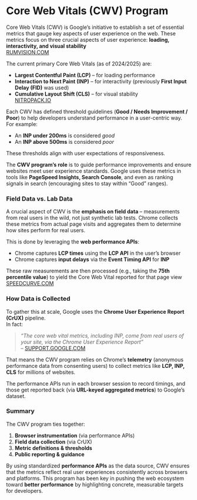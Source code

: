 # Core Web Vitals (CWV) Program

Core Web Vitals (CWV) is Google’s initiative to establish a set of essential metrics that gauge key aspects of user experience on the web. These metrics focus on three crucial aspects of user experience: **loading, interactivity, and visual stability**  
[RUMVISION.COM](https://rumvision.com)

The current primary Core Web Vitals (as of 2024/2025) are:

- **Largest Contentful Paint (LCP)** – for loading performance  
- **Interaction to Next Paint (INP)** – for interactivity (previously **First Input Delay (FID)** was used)  
- **Cumulative Layout Shift (CLS)** – for visual stability  
  [NITROPACK.IO](https://nitropack.io)

Each CWV has defined threshold guidelines (**Good / Needs Improvement / Poor**) to help developers understand performance in a user-centric way.  
For example:
- An **INP under 200ms** is considered *good*  
- An **INP above 500ms** is considered *poor*  

These thresholds align with user expectations of responsiveness.

The **CWV program’s role** is to guide performance improvements and ensure websites meet user experience standards. Google uses these metrics in tools like **PageSpeed Insights, Search Console**, and even as ranking signals in search (encouraging sites to stay within “Good” ranges). 

### **Field Data vs. Lab Data**
A crucial aspect of CWV is the **emphasis on field data** – measurements from real users in the wild, not just synthetic lab tests. Chrome collects these metrics from actual page visits and aggregates them to determine how sites perform for real users. 

This is done by leveraging the **web performance APIs**:
- Chrome captures **LCP times** using the **LCP API** in the user’s browser  
- Chrome captures **input delays** via the **Event Timing API** for **INP**  

These raw measurements are then processed (e.g., taking the **75th percentile value**) to yield the Core Web Vital reported for that page view  
[SPEEDCURVE.COM](https://speedcurve.com)

### **How Data is Collected**
To gather this at scale, Google uses the **Chrome User Experience Report (CrUX)** pipeline.  
In fact:  

> *“The core web vital metrics, including INP, come from real users of your site, via the Chrome User Experience Report”*  
> – [SUPPORT.GOOGLE.COM](https://support.google.com)

That means the CWV program relies on Chrome’s **telemetry** (anonymous performance data from consenting users) to collect metrics like **LCP, INP, CLS** for millions of websites.  

The performance APIs run in each browser session to record timings, and those get reported back (via **URL-keyed aggregated metrics**) to Google’s dataset.

### **Summary**
The CWV program ties together:  

1. **Browser instrumentation** (via performance APIs)  
2. **Field data collection** (via CrUX)  
3. **Metric definitions & thresholds**  
4. **Public reporting & guidance**  

By using standardized **performance APIs** as the data source, CWV ensures that the metrics reflect real user experiences consistently across browsers and platforms. This program has been key in pushing the web ecosystem toward **better performance** by highlighting concrete, measurable targets for developers.

